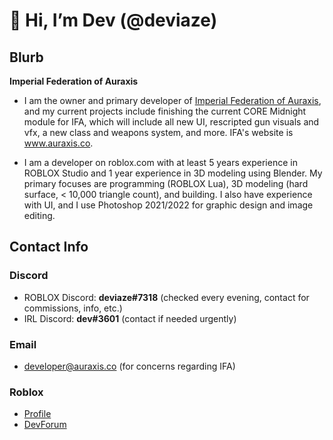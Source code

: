 # 👋 Hi, I’m Dev (@deviaze)

## Blurb
**Imperial Federation of Auraxis**
- I am the owner and primary developer of [Imperial Federation of Auraxis](https://www.roblox.com/groups/3115240), and my current projects include finishing the current CORE Midnight module for IFA, which will include all new UI, rescripted gun visuals and vfx, a new class and weapons system, and more. IFA's website is www.auraxis.co.

- I am a developer on roblox.com with at least 5 years experience in ROBLOX Studio and 1 year experience in 3D modeling using Blender. My primary focuses are programming (ROBLOX Lua), 3D modeling (hard surface, < 10,000 triangle count), and building. I also have experience with UI, and I use Photoshop 2021/2022 for graphic design and image editing.

## Contact Info
### **Discord**
- ROBLOX Discord: **deviaze#7318** (checked every evening, contact for commissions, info, etc.)
- IRL Discord: **dev#3601** (contact if needed urgently)
### Email
- developer@auraxis.co (for concerns regarding IFA)
### Roblox
- [Profile](https://www.roblox.com/users/43338508/profile)
- [DevForum](https://devforum.roblox.com/u/deviaze)


<!---
deviaze/deviaze is a ✨ special ✨ repository because its `README.md` (this file) appears on your GitHub profile.
You can click the Preview link to take a look at your changes.
--->

